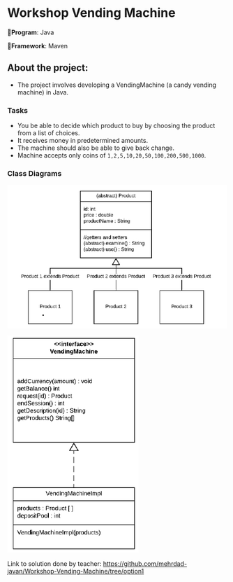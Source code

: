 
# Workshop Vending Machine

📝<strong>Program</strong>: Java

📝<strong>Framework</strong>: Maven

## About the project:

- The project involves developing a VendingMachine (a candy vending machine) in Java. 


### Tasks

- You be able to decide which product to buy by choosing the product from a list of choices.
- It receives money in predetermined amounts.
- The machine should also be able to give back change.
- Machine accepts only coins of `1,2,5,10,20,50,100,200,500,1000`.

### Class Diagrams

![Abstract-class.jpg](img/Abstract-class.jpg)

![interface-and-implement-class.jpg](img/interface-and-implement-class.jpg)

Link to solution done by teacher: https://github.com/mehrdad-javan/Workshop-Vending-Machine/tree/option1

